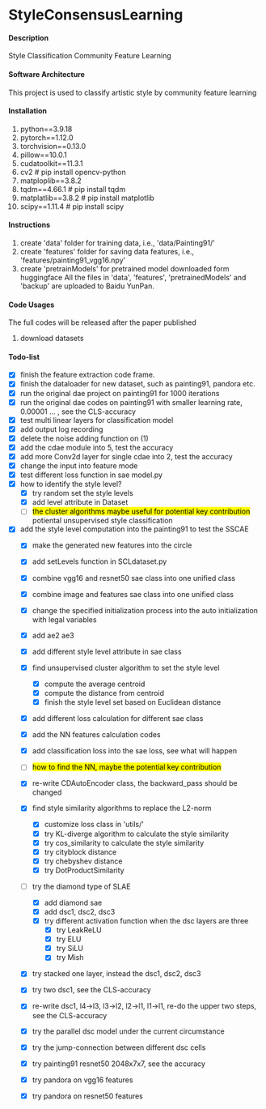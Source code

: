 # StyleConsensusLearning

#### Description
Style Classification Community Feature Learning

#### Software Architecture
This project is used to classify artistic style by community feature learning

#### Installation

1.  python==3.9.18 
2.  pytorch==1.12.0 
3.  torchvision==0.13.0 
4.  pillow==10.0.1
5.  cudatoolkit==11.3.1
6.  cv2 # pip install opencv-python
7.  matploplib==3.8.2
8.  tqdm==4.66.1 # pip install tqdm
9.  matplatlib==3.8.2 # pip install matplotlib
10. scipy==1.11.4 # pip install scipy

#### Instructions

1.  create 'data' folder for training data, i.e., 'data/Painting91/'
2.  create 'features' folder for saving data features, i.e., 'features/painting91_vgg16.npy'
3.  create 'pretrainModels' for pretrained model downloaded form huggingface
All the files in 'data', 'features', 'pretrainedModels' and 'backup' are uploaded to Baidu YunPan.

#### Code Usages

The full codes will be released after the paper published
1. download datasets 

#### Todo-list

- [x] finish the feature extraction code frame.
- [x] finish the dataloader for new dataset, such as painting91, pandora etc.
- [x] run the original dae project on painting91 for 1000 iterations
- [x] run the original dae codes on painting91 with smaller learning rate, 0.00001 ... , see the CLS-accuracy
- [x] test multi linear layers for classification model
- [x] add output log recording
- [x] delete the noise adding function on (1)
- [x] add the cdae module into 5, test the accuracy 
- [x] add more Conv2d layer for single cdae into 2, test the accuracy 
- [x] change the input into feature mode
- [x] test different loss function in sae model.py
- [x] how to identify the style level?
  - [x] try random set the style levels
  - [x] add level attribute in Dataset
  - [ ] <mark>the cluster algorithms maybe useful for potential key contribution</mark> potiental unsupervised style classification
- [x] add the style level computation into the painting91 to test the SSCAE
  - [x] make the generated new features into the circle
  - [x] add setLevels function in SCLdataset.py
  - [x] combine vgg16 and resnet50 sae class into one unified class
  - [x] combine image and features sae class into one unified class
  - [x] change the specified initialization process into the auto initialization with legal variables
  - [x] add ae2 ae3
  - [x] add different style level attribute in sae class
  - [x] find unsupervised cluster algorithm to set the style level
    - [x] compute the average centroid
    - [x] compute the distance from centroid
    - [x] finish the style level set based on Euclidean distance
  - [x] add different loss calculation for different sae class
  - [x] add the NN features calculation codes
  - [x] add classification loss into the sae loss, see what will happen
  - [ ] <mark>how to find the NN, maybe the potential key contribution</mark>
  - [x] re-write CDAutoEncoder class, the backward_pass should be changed
  - [x] find style similarity algorithms to replace the L2-norm
    - [x] customize loss class in 'utils/'
    - [x] try KL-diverge algorithm to calculate the style similarity
    - [x] try cos_similarity to calculate the style similarity
    - [x] try cityblock distance
    - [x] try chebyshev distance
    - [x] try DotProductSimilarity
  - [ ] try the diamond type of SLAE
    - [x] add diamond sae
    - [x] add dsc1, dsc2, dsc3
    - [x] try different activation function when the dsc layers are three
      - [x] try LeakReLU
      - [x] try ELU
      - [x] try SiLU
      - [x] try Mish
  - [x] try stacked one layer, instead the dsc1, dsc2, dsc3
  - [x] try two dsc1, see the CLS-accuracy
  - [x] re-write dsc1, l4->l3, l3->l2, l2->l1, l1->l1, re-do the upper two steps, see the CLS-accuracy
  - [x] try the parallel dsc model under the current circumstance
  - [x] try the jump-connection between different dsc cells
  - [x] try painting91 resnet50 2048x7x7, see the accuracy
  - [x] try pandora on vgg16 features
  - [x] try pandora on resnet50 features


  

